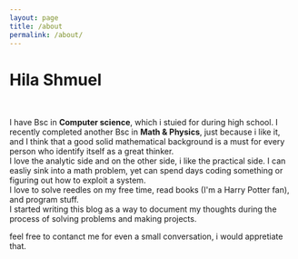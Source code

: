 ```yaml
---
layout: page
title: /about
permalink: /about/
---
```


# Hila Shmuel
<br/>

I have Bsc in **Computer science**, which i stuied for during high school.
I recently completed another Bsc in **Math & Physics**, just because i like it,
and I think that a good solid mathematical background is a must for every person who identify itself as a great thinker.
<br/>
I love the analytic side and on the other side, i like the practical side.
I can easliy sink into a math problem, yet can spend days coding something or figuring out how to exploit a system.
<br/>
I love to solve reedles on my free time, read books (I'm a Harry Potter fan),
and program stuff.
<br/>
I started writing this blog as a way to document my thoughts during the process of solving problems and making projects.
<br/>

feel free to contanct me for even a small conversation, i would appretiate that.
